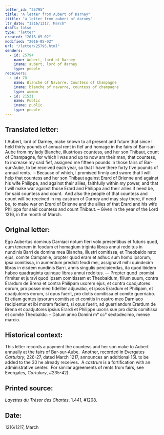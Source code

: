 ```yaml
---
letter_id: "25795"
title: "A letter from Aubert of Darney"
ititle: "a letter from aubert of darney"
ltr_date: "1216/1217, March"
draft: false
type: "letter"
created: "2016-05-02"
modified: "2016-05-02"
url: "/letter/25795.html"
senders:
  - id: 25794
    name: Aubert, lord of Darney
    iname: aubert, lord of darney
    type: people
receivers:
  - id: 78
    name: Blanche of Navarre, Countess of Champagne
    iname: blanche of navarre, countess of champagne
    type: woman
  - id: 21531
    name: Public
    iname: public
    type: people
---
```

<h2> Translated letter:</h2><p>I Aubert, lord of Darney, make known to all present and future that since I held thirty pounds of annual rent in fief and homage in the fairs of Bar-sur-Aube from my lady Blanche, illustrious countess, and her son Thibaut, count of Champagne, for which I was and up to now am their man, that countess, to increase my said fief, assigned me fifteen pounds in those fairs of Bar-sur-Aube, to be received each year, so that I have there forty five pounds of annual rents.&nbsp; – Because of which, I promised firmly and swore that I will help that countess and her son Thibaut against Erard of Brienne and against his wife Philippa, and against their allies, faithfully within my power, and that I will make war against those Erard and Philippa and their allies if need be, for said countess and count.&nbsp; And also the people of that countess and count will be received in my castrum of Darney and may stay there, if need be, to make war on Erard of Brienne and the allies of that Erard and his wife Philippa for said countess and count Thibaut. – Given in the year of the Lord 1216, in the month of March.&nbsp;</p><h2 class="mt-4"> Original letter:</h2><p>Ego Aubertus dominus Darniaci notum fieri volo presentibus et futuris quod, cum tenerem in feodum et homagium triginta libras annui redditus in nundinis Barri de domina mea Blancha, illustri comitissa, et Theobaldo nato ejus, comite Campanie, propter quod eram et adhuc sum homo ipsorum, ipsa comi­tissa, in aumentum predicti feodi mei, assignavit mihi quindecim libras in eisdem nundinis Barri, annis sin­gulis percipiendas, ita quod ibidem habeo quadraginta quinque libras annui redditus. — Propter quod&nbsp; promisi firmiter et juravi quod ipsam comitissam et Theobaldum, filium suum, contra Erardum de Brena et contra Philipam uxorem ejus, et contra coadjutores eorum, pro posse meo fideliter adjuvabo, et ipsos Erardum et Philipam, et coadjutores eorum, si opus fuerit, pro dictis comitissa et comite guerriabo. Et etiam gentes ipsorum comitisse et comitis in castro meo Darniaco recipientur et ibi moram facient, si opus fuerit, ad guerriandum Erardum de Brena et coadjutores ipsius Erardi et Philippe uxoris sue pro dictis comitissa et comite Theobaldo. – Datum anno Domini m° cc° sextodecimo, mense marcio.<i> </i></p><h2 class="mt-4"> Historical context:</h2><p>This letter records a payment the countess and her son make to Aubert annually at the fairs of Bar-sur-Aube. &nbsp;Another, recorded in Evergates <em>Cartulary</em>, 226-27, dated March 1217, announces an additional 15l. to be added to the 30 he already receives. &nbsp;A <em>castrum</em> is a fortification with an administrative center. &nbsp;For&nbsp;similar agreements of rents from fairs, see Evergates, <em>Cartulary</em>, #235-42).</p><h2 class="mt-4"> Printed source:</h2><p><i>Layettes du Trésor des Chartes</i>, 1.441, #1208.&nbsp; &nbsp;</p><h2 class="mt-4"> Date:</h2>1216/1217, March